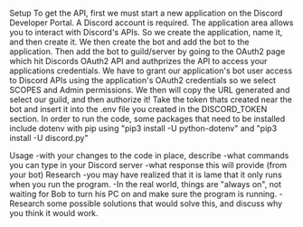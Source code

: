 Setup
To get the API, first we must start a new application on the Discord Developer Portal. 
A Discord account is required. 
The application area allows you to interact with Discord's APIs.
So we create the application, name it, and then create it. 
We then create the bot and add the bot to the application. 
Then add the bot to guild/server by going to the OAuth2 page which hit Discords OAuth2 API and authprizes the API to access your applications credentials.
We have to grant our application's bot user access to Discord APIs using the application's OAuth2 credentials so we select SCOPES and Admin permissions. 
We then will copy the URL generated  and select our guild, and then authorize it!
Take the token thats created near the bot and insert it into the .env file you created in the DISCORD_TOKEN section. 
In order to run the code, some packages that need to be installed include dotenv with pip using "pip3 install -U python-dotenv"
and "pip3 install -U discord.py"

Usage
-with your changes to the code in place, describe
-what commands you can type in your Discord server
-what response this will provide (from your bot)
Research
-you may have realized that it is lame that it only runs when you run the program.
-In the real world, things are "always on", not waiting for Bob to turn his PC on and make sure the program is running.
-Research some possible solutions that would solve this, and discuss why you think it would work.